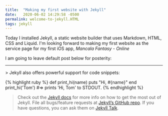 ```yaml
---
title:  "Making my first website with Jekyll"
date:   2020-06-02 14:29:58 -0500
permalink: welcome-to-jekyll.HTML
tags: jekyll
---
```

Today I installed Jekyll, a static website builder that uses Markdown, HTML, CSS and Liquid. I'm looking forward to making my first website as the service page for my first iOS app, _Mancala Fantasy - Online_

I am going to leave default post below for posterity:
<hr>
> Jekyll also offers powerful support for code snippets:

{% highlight ruby %}
def print_hi(name)
  puts "Hi, #{name}"
end
print_hi('Tom')
  #=> prints 'Hi, Tom' to STDOUT.
{% endhighlight %}

> Check out the [Jekyll docs][jekyll-docs] for more info on how to get the most out of Jekyll. File all bugs/feature requests at [Jekyll’s GitHub repo][jekyll-gh]. If you have questions, you can ask them on [Jekyll Talk][jekyll-talk].

[jekyll-docs]: https://jekyllrb.com/docs/home
[jekyll-gh]:   https://github.com/jekyll/jekyll
[jekyll-talk]: https://talk.jekyllrb.com/
